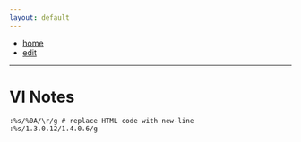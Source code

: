 ```yaml
---
layout: default
---
```

- [home](/index.md)
- [edit](/edit.md)

---
# VI Notes

```
:%s/%0A/\r/g # replace HTML code with new-line
:%s/1.3.0.12/1.4.0.6/g
```